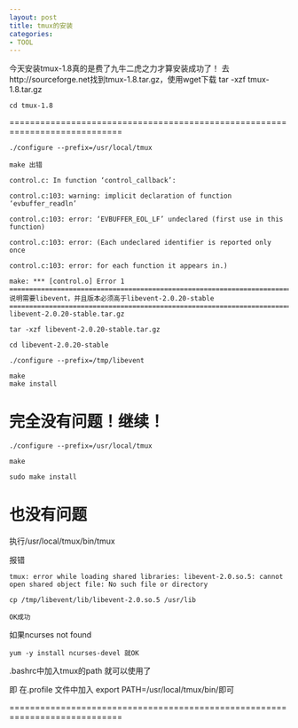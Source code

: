 ```yaml
---
layout: post
title: tmux的安装
categories:
- TOOL
---
```


今天安装tmux-1.8真的是费了九牛二虎之力才算安装成功了！
去http://sourceforge.net找到tmux-1.8.tar.gz，使用wget下载
	tar -xzf tmux-1.8.tar.gz

	cd tmux-1.8

============================================================================

	./configure --prefix=/usr/local/tmux

	make 出错

	control.c: In function ‘control_callback’:

	control.c:103: warning: implicit declaration of function ‘evbuffer_readln’

	control.c:103: error: ‘EVBUFFER_EOL_LF’ undeclared (first use in this function)

	control.c:103: error: (Each undeclared identifier is reported only once

	control.c:103: error: for each function it appears in.)

	make: *** [control.o] Error 1
	============================================================================
	说明需要libevent，并且版本必须高于libevent-2.0.20-stable
	============================================================================
	libevent-2.0.20-stable.tar.gz

	tar -xzf libevent-2.0.20-stable.tar.gz

	cd libevent-2.0.20-stable

	./configure --prefix=/tmp/libevent

	make 
	make install 

完全没有问题！继续！ 
============================================================================

	./configure --prefix=/usr/local/tmux

	make

	sudo make install

也没有问题
============================================================================

执行/usr/local/tmux/bin/tmux

报错 

	tmux: error while loading shared libraries: libevent-2.0.so.5: cannot open shared object file: No such file or directory

	cp /tmp/libevent/lib/libevent-2.0.so.5 /usr/lib

	OK成功

如果ncurses not found 

	yum -y install ncurses-devel 就OK

.bashrc中加入tmux的path 就可以使用了  

即 在.profile 文件中加入  export PATH=/usr/local/tmux/bin/即可

============================================================================
